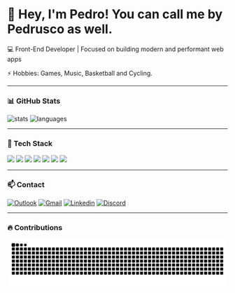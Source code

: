 # 👋 Hey, I'm Pedro! You can call me by Pedrusco as well.

💻 Front-End Developer | Focused on building modern and performant web apps

⚡ Hobbies: Games, Music, Basketball and Cycling.   

---

### 📊 GitHub Stats
<p>
  <img src="https://github-readme-stats.vercel.app/api?username=pedrusco&show_icons=true&theme=radical" alt="stats" height="150"/>
  <img src="https://github-readme-stats.vercel.app/api/top-langs/?username=pedrusco&layout=compact&theme=radical" alt="languages" height="150"/>
</p>

---

### 🚀 Tech Stack  
<p>
  <img src="https://img.shields.io/badge/Next.js-000000?style=for-the-badge&logo=nextdotjs&logoColor=white"/>
  <img src="https://img.shields.io/badge/React-20232A?style=for-the-badge&logo=react&logoColor=61DAFB"/>
  <img src="https://img.shields.io/badge/JavaScript-F7DF1E?style=for-the-badge&logo=javascript&logoColor=black"/>
  <img src="https://img.shields.io/badge/TypeScript-3178C6?style=for-the-badge&logo=typescript&logoColor=white"/>
  <img src="https://img.shields.io/badge/HTML5-E34F26?style=for-the-badge&logo=html5&logoColor=white"/>
  <img src="https://img.shields.io/badge/CSS3-1572B6?style=for-the-badge&logo=css3&logoColor=white"/>
  <img src="https://img.shields.io/badge/Sass-CC6699?style=for-the-badge&logo=sass&logoColor=white"/>
</p>

---

### 📫 Contact
<p>
  <a href="mailto:pedro.fernandescp@hotmail.com" target="_blank" rel="noopener"><img alt="Outlook" src="https://img.shields.io/badge/Outlook-0078D4?logo=microsoft-outlook&logoColor=white&style=for-the-badge"></a>
  <a href="mailto:pedrusco.dev@gmail.com" target="_blank" rel="noopener"><img alt="Gmail" src="https://img.shields.io/badge/Gmail-D14836?style=for-the-badge&logo=gmail&logoColor=white"></a>
  <a href="https://www.linkedin.com/in/pedrusco/" target="_blank" rel="noopener"><img alt="Linkedin" src="https://img.shields.io/badge/LinkedIn-0077B5?style=for-the-badge&logo=linkedin&logoColor=white"></a>
  <a href="https://discord.com/users/272575064233476096" target="_blank" rel="noopener"><img alt="Discord" src="https://img.shields.io/badge/Discord-5865F2?style=for-the-badge&logo=discord&logoColor=white" /></a>
</p>

---

### 🔥 Contributions
![snake gif](https://github.com/pedrusco/pedrusco/blob/output/snake.svg)
